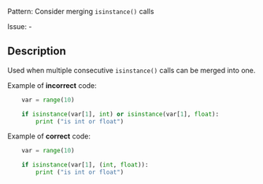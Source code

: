 Pattern: Consider merging `isinstance()` calls

Issue: -

## Description

Used when multiple consecutive `isinstance()` calls can be merged into one.


Example of **incorrect** code:

```python
    var = range(10)

    if isinstance(var[1], int) or isinstance(var[1], float):
        print ("is int or float")
```

Example of **correct** code:

```python
    var = range(10)

    if isinstance(var[1], (int, float)):
        print ("is int or float")
```

